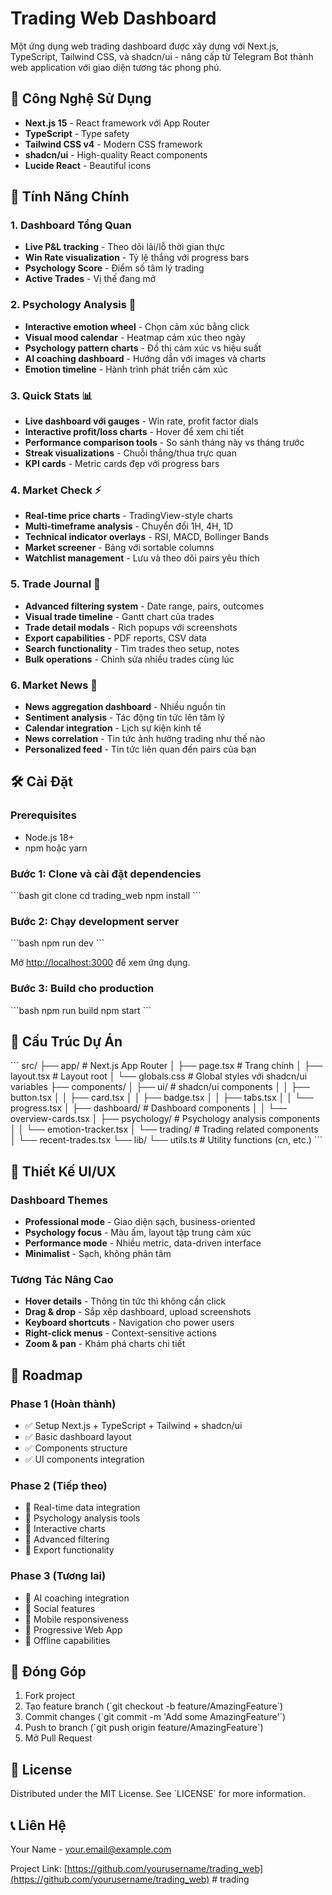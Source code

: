 # Trading Web Dashboard

Một ứng dụng web trading dashboard được xây dựng với Next.js, TypeScript, Tailwind CSS, và shadcn/ui - nâng cấp từ Telegram Bot thành web application với giao diện tương tác phong phú.

## 🚀 Công Nghệ Sử Dụng

- **Next.js 15** - React framework với App Router
- **TypeScript** - Type safety
- **Tailwind CSS v4** - Modern CSS framework
- **shadcn/ui** - High-quality React components
- **Lucide React** - Beautiful icons

## 🎯 Tính Năng Chính

### 1. Dashboard Tổng Quan
- **Live P&L tracking** - Theo dõi lãi/lỗ thời gian thực
- **Win Rate visualization** - Tỷ lệ thắng với progress bars
- **Psychology Score** - Điểm số tâm lý trading
- **Active Trades** - Vị thế đang mở

### 2. Psychology Analysis 🧠
- **Interactive emotion wheel** - Chọn cảm xúc bằng click
- **Visual mood calendar** - Heatmap cảm xúc theo ngày
- **Psychology pattern charts** - Đồ thị cảm xúc vs hiệu suất
- **AI coaching dashboard** - Hướng dẫn với images và charts
- **Emotion timeline** - Hành trình phát triển cảm xúc

### 3. Quick Stats 📊
- **Live dashboard với gauges** - Win rate, profit factor dials
- **Interactive profit/loss charts** - Hover để xem chi tiết
- **Performance comparison tools** - So sánh tháng này vs tháng trước
- **Streak visualizations** - Chuỗi thắng/thua trực quan
- **KPI cards** - Metric cards đẹp với progress bars

### 4. Market Check ⚡
- **Real-time price charts** - TradingView-style charts
- **Multi-timeframe analysis** - Chuyển đổi 1H, 4H, 1D
- **Technical indicator overlays** - RSI, MACD, Bollinger Bands
- **Market screener** - Bảng với sortable columns
- **Watchlist management** - Lưu và theo dõi pairs yêu thích

### 5. Trade Journal 📓
- **Advanced filtering system** - Date range, pairs, outcomes
- **Visual trade timeline** - Gantt chart của trades
- **Trade detail modals** - Rich popups với screenshots
- **Export capabilities** - PDF reports, CSV data
- **Search functionality** - Tìm trades theo setup, notes
- **Bulk operations** - Chỉnh sửa nhiều trades cùng lúc

### 6. Market News 📰
- **News aggregation dashboard** - Nhiều nguồn tin
- **Sentiment analysis** - Tác động tin tức lên tâm lý
- **Calendar integration** - Lịch sự kiện kinh tế
- **News correlation** - Tin tức ảnh hưởng trading như thế nào
- **Personalized feed** - Tin tức liên quan đến pairs của bạn

## 🛠️ Cài Đặt

### Prerequisites
- Node.js 18+ 
- npm hoặc yarn

### Bước 1: Clone và cài đặt dependencies
\`\`\`bash
git clone <repository-url>
cd trading_web
npm install
\`\`\`

### Bước 2: Chạy development server
\`\`\`bash
npm run dev
\`\`\`

Mở [http://localhost:3000](http://localhost:3000) để xem ứng dụng.

### Bước 3: Build cho production
\`\`\`bash
npm run build
npm start
\`\`\`

## 📁 Cấu Trúc Dự Án

\`\`\`
src/
├── app/                    # Next.js App Router
│   ├── page.tsx           # Trang chính
│   ├── layout.tsx         # Layout root
│   └── globals.css        # Global styles với shadcn/ui variables
├── components/
│   ├── ui/                # shadcn/ui components
│   │   ├── button.tsx
│   │   ├── card.tsx
│   │   ├── badge.tsx
│   │   ├── tabs.tsx
│   │   └── progress.tsx
│   ├── dashboard/         # Dashboard components
│   │   └── overview-cards.tsx
│   ├── psychology/        # Psychology analysis components
│   │   └── emotion-tracker.tsx
│   └── trading/          # Trading related components
│       └── recent-trades.tsx
└── lib/
    └── utils.ts          # Utility functions (cn, etc.)
\`\`\`

## 🎨 Thiết Kế UI/UX

### Dashboard Themes
- **Professional mode** - Giao diện sạch, business-oriented
- **Psychology focus** - Màu ấm, layout tập trung cảm xúc
- **Performance mode** - Nhiều metric, data-driven interface
- **Minimalist** - Sạch, không phân tâm

### Tương Tác Nâng Cao
- **Hover details** - Thông tin tức thì không cần click
- **Drag & drop** - Sắp xếp dashboard, upload screenshots
- **Keyboard shortcuts** - Navigation cho power users
- **Right-click menus** - Context-sensitive actions
- **Zoom & pan** - Khám phá charts chi tiết

## 🔄 Roadmap

### Phase 1 (Hoàn thành)
- ✅ Setup Next.js + TypeScript + Tailwind + shadcn/ui
- ✅ Basic dashboard layout
- ✅ Components structure
- ✅ UI components integration

### Phase 2 (Tiếp theo)
- 🔲 Real-time data integration
- 🔲 Psychology analysis tools
- 🔲 Interactive charts
- 🔲 Advanced filtering
- 🔲 Export functionality

### Phase 3 (Tương lai)
- 🔲 AI coaching integration
- 🔲 Social features
- 🔲 Mobile responsiveness
- 🔲 Progressive Web App
- 🔲 Offline capabilities

## 🤝 Đóng Góp

1. Fork project
2. Tạo feature branch (\`git checkout -b feature/AmazingFeature\`)
3. Commit changes (\`git commit -m 'Add some AmazingFeature'\`)
4. Push to branch (\`git push origin feature/AmazingFeature\`)
5. Mở Pull Request

## 📝 License

Distributed under the MIT License. See \`LICENSE\` for more information.

## 📞 Liên Hệ

Your Name - your.email@example.com

Project Link: [https://github.com/yourusername/trading_web](https://github.com/yourusername/trading_web)
#   t r a d i n g  
 